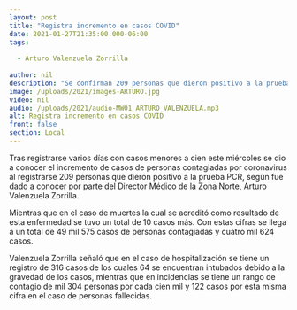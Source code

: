 ```yaml
---
layout: post
title: "Registra incremento en casos COVID"
date: 2021-01-27T21:35:00.000-06:00
tags:
  
  - Arturo Valenzuela Zorrilla
  
author: nil
description: "Se confirman 209 personas que dieron positivo a la prueba PCR y 10 defunciones."
image: /uploads/2021/images-ARTURO.jpg
video: nil
audio: /uploads/2021/audio-MW01_ARTURO_VALENZUELA.mp3
alt: Registra incremento en casos COVID
front: false
section: Local
---
```


Tras registrarse varios días con casos menores a cien este miércoles se dio a conocer el incremento de casos de personas contagiadas por coronavirus al registrarse 209 personas que dieron positivo a la prueba PCR, según fue dado a conocer por parte del Director Médico de la Zona Norte, Arturo Valenzuela Zorrilla.

Mientras que en el caso de muertes la cual se acreditó como resultado de esta enfermedad se tuvo un total de 10 casos más. Con estas cifras se llega a un total de 49 mil 575 casos de personas contagiadas y cuatro mil 624 casos. 

Valenzuela Zorrilla señaló que en el caso de hospitalización se tiene un registro de 316 casos de los cuales 64 se encuentran intubados debido a la gravedad de los casos, mientras que en incidencias se tiene un rango de contagio de mil 304 personas por cada cien mil y 122 casos por esta misma cifra en el caso de personas fallecidas.